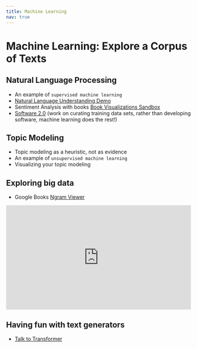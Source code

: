 ```yaml
---
title: Machine Learning
nav: true
---
```


# Machine Learning: Explore a Corpus of Texts

## Natural Language Processing
- An example of `supervised machine learning`
- [Natural Language Understanding Demo](https://natural-language-understanding-demo.ng.bluemix.net/)
- Sentiment Analysis with books [Book Visualizations Sandbox](https://observablehq.com/@bmschmidt/book-visualizations-sandbox?htid=pst.000061166424)
- [Software 2.0](https://medium.com/@karpathy/software-2-0-a64152b37c35) (work on curating training data sets, rather than developing software, machine learning does the rest!)

## Topic Modeling
- Topic modeling as a heuristic, not as evidence
- An example of `unsupervised machine learning`
- Visualizing your topic modeling

## Exploring big data
- Google Books [Ngram Viewer](https://books.google.com/ngrams)

<div style="max-width:854px"><div style="position:relative;height:0;padding-bottom:56.25%"><iframe src="https://embed.ted.com/talks/lang/en/what_we_learned_from_5_million_books" width="854" height="480" style="position:absolute;left:0;top:0;width:100%;height:100%" frameborder="0" scrolling="no" allowfullscreen></iframe></div></div>

## Having fun with text generators
- [Talk to Transformer](https://talktotransformer.com/)